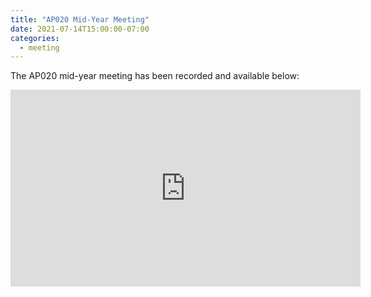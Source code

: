 ```yaml
---
title: "AP020 Mid-Year Meeting"
date: 2021-07-14T15:00:00-07:00
categories:
  - meeting
---
```


The AP020 mid-year meeting has been recorded and available below:

<iframe width="560" height="315" src="https://www.youtube.com/embed/Fp4Zrl4Wr1U" title="YouTube video player" frameborder="0" allow="accelerometer; autoplay; clipboard-write; encrypted-media; gyroscope; picture-in-picture" allowfullscreen></iframe>